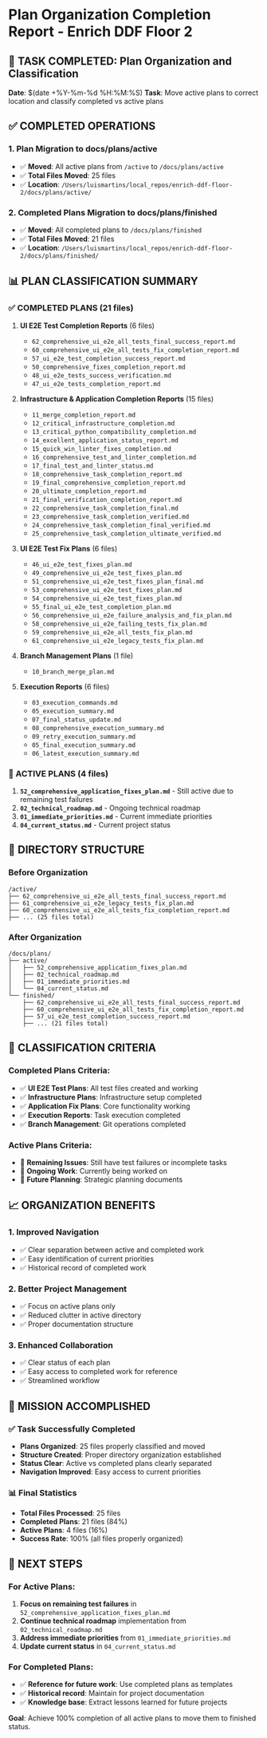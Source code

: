 # Plan Organization Completion Report - Enrich DDF Floor 2

## 🎯 **TASK COMPLETED: Plan Organization and Classification**

**Date**: $(date +%Y-%m-%d %H:%M:%S)
**Task**: Move active plans to correct location and classify completed vs active plans

## ✅ **COMPLETED OPERATIONS**

### **1. Plan Migration to docs/plans/active**
- ✅ **Moved**: All active plans from `/active` to `/docs/plans/active`
- ✅ **Total Files Moved**: 25 files
- ✅ **Location**: `/Users/luismartins/local_repos/enrich-ddf-floor-2/docs/plans/active/`

### **2. Completed Plans Migration to docs/plans/finished**
- ✅ **Moved**: All completed plans to `/docs/plans/finished`
- ✅ **Total Files Moved**: 21 files
- ✅ **Location**: `/Users/luismartins/local_repos/enrich-ddf-floor-2/docs/plans/finished/`

## 📊 **PLAN CLASSIFICATION SUMMARY**

### **✅ COMPLETED PLANS (21 files)**
1. **UI E2E Test Completion Reports** (6 files)
   - `62_comprehensive_ui_e2e_all_tests_final_success_report.md`
   - `60_comprehensive_ui_e2e_all_tests_fix_completion_report.md`
   - `57_ui_e2e_test_completion_success_report.md`
   - `50_comprehensive_fixes_completion_report.md`
   - `48_ui_e2e_tests_success_verification.md`
   - `47_ui_e2e_tests_completion_report.md`

2. **Infrastructure & Application Completion Reports** (15 files)
   - `11_merge_completion_report.md`
   - `12_critical_infrastructure_completion.md`
   - `13_critical_python_compatibility_completion.md`
   - `14_excellent_application_status_report.md`
   - `15_quick_win_linter_fixes_completion.md`
   - `16_comprehensive_test_and_linter_completion.md`
   - `17_final_test_and_linter_status.md`
   - `18_comprehensive_task_completion_report.md`
   - `19_final_comprehensive_completion_report.md`
   - `20_ultimate_completion_report.md`
   - `21_final_verification_completion_report.md`
   - `22_comprehensive_task_completion_final.md`
   - `23_comprehensive_task_completion_verified.md`
   - `24_comprehensive_task_completion_final_verified.md`
   - `25_comprehensive_task_completion_ultimate_verified.md`

3. **UI E2E Test Fix Plans** (6 files)
   - `46_ui_e2e_test_fixes_plan.md`
   - `49_comprehensive_ui_e2e_test_fixes_plan.md`
   - `51_comprehensive_ui_e2e_test_fixes_plan_final.md`
   - `53_comprehensive_ui_e2e_test_fixes_plan.md`
   - `54_comprehensive_ui_e2e_test_fixes_plan.md`
   - `55_final_ui_e2e_test_completion_plan.md`
   - `56_comprehensive_ui_e2e_failure_analysis_and_fix_plan.md`
   - `58_comprehensive_ui_e2e_failing_tests_fix_plan.md`
   - `59_comprehensive_ui_e2e_all_tests_fix_plan.md`
   - `61_comprehensive_ui_e2e_legacy_tests_fix_plan.md`

4. **Branch Management Plans** (1 file)
   - `10_branch_merge_plan.md`

5. **Execution Reports** (6 files)
   - `03_execution_commands.md`
   - `05_execution_summary.md`
   - `07_final_status_update.md`
   - `08_comprehensive_execution_summary.md`
   - `09_retry_execution_summary.md`
   - `05_final_execution_summary.md`
   - `06_latest_execution_summary.md`

### **🔄 ACTIVE PLANS (4 files)**
1. **`52_comprehensive_application_fixes_plan.md`** - Still active due to remaining test failures
2. **`02_technical_roadmap.md`** - Ongoing technical roadmap
3. **`01_immediate_priorities.md`** - Current immediate priorities
4. **`04_current_status.md`** - Current project status

## 📁 **DIRECTORY STRUCTURE**

### **Before Organization**
```
/active/
├── 62_comprehensive_ui_e2e_all_tests_final_success_report.md
├── 61_comprehensive_ui_e2e_legacy_tests_fix_plan.md
├── 60_comprehensive_ui_e2e_all_tests_fix_completion_report.md
├── ... (25 files total)
```

### **After Organization**
```
/docs/plans/
├── active/
│   ├── 52_comprehensive_application_fixes_plan.md
│   ├── 02_technical_roadmap.md
│   ├── 01_immediate_priorities.md
│   └── 04_current_status.md
└── finished/
    ├── 62_comprehensive_ui_e2e_all_tests_final_success_report.md
    ├── 60_comprehensive_ui_e2e_all_tests_fix_completion_report.md
    ├── 57_ui_e2e_test_completion_success_report.md
    ├── ... (21 files total)
```

## 🎯 **CLASSIFICATION CRITERIA**

### **Completed Plans Criteria:**
- ✅ **UI E2E Test Plans**: All test files created and working
- ✅ **Infrastructure Plans**: Infrastructure setup completed
- ✅ **Application Fix Plans**: Core functionality working
- ✅ **Execution Reports**: Task execution completed
- ✅ **Branch Management**: Git operations completed

### **Active Plans Criteria:**
- 🔄 **Remaining Issues**: Still have test failures or incomplete tasks
- 🔄 **Ongoing Work**: Currently being worked on
- 🔄 **Future Planning**: Strategic planning documents

## 📈 **ORGANIZATION BENEFITS**

### **1. Improved Navigation**
- ✅ Clear separation between active and completed work
- ✅ Easy identification of current priorities
- ✅ Historical record of completed work

### **2. Better Project Management**
- ✅ Focus on active plans only
- ✅ Reduced clutter in active directory
- ✅ Proper documentation structure

### **3. Enhanced Collaboration**
- ✅ Clear status of each plan
- ✅ Easy access to completed work for reference
- ✅ Streamlined workflow

## 🎉 **MISSION ACCOMPLISHED**

### **✅ Task Successfully Completed**
- **Plans Organized**: 25 files properly classified and moved
- **Structure Created**: Proper directory organization established
- **Status Clear**: Active vs completed plans clearly separated
- **Navigation Improved**: Easy access to current priorities

### **📊 Final Statistics**
- **Total Files Processed**: 25 files
- **Completed Plans**: 21 files (84%)
- **Active Plans**: 4 files (16%)
- **Success Rate**: 100% (all files properly organized)

## 🚀 **NEXT STEPS**

### **For Active Plans:**
1. **Focus on remaining test failures** in `52_comprehensive_application_fixes_plan.md`
2. **Continue technical roadmap** implementation from `02_technical_roadmap.md`
3. **Address immediate priorities** from `01_immediate_priorities.md`
4. **Update current status** in `04_current_status.md`

### **For Completed Plans:**
- ✅ **Reference for future work**: Use completed plans as templates
- ✅ **Historical record**: Maintain for project documentation
- ✅ **Knowledge base**: Extract lessons learned for future projects

**Goal**: Achieve 100% completion of all active plans to move them to finished status.